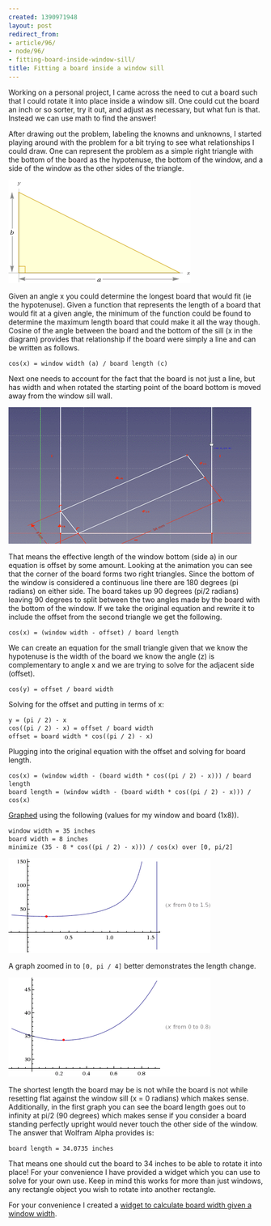 ```yaml
---
created: 1390971948
layout: post
redirect_from:
- article/96/
- node/96/
- fitting-board-inside-window-sill/
title: Fitting a board inside a window sill
---
```

Working on a personal project, I came across the need to cut a board such that I could rotate it into place inside a window sill. One could cut the board an inch or so sorter, try it out, and adjust as necessary, but what fun is that. Instead we can use math to find the answer!

After drawing out the problem, labeling the knowns and unknowns, I started playing around with the problem for a bit trying to see what relationships I could draw. One can represent the problem as a simple right triangle with the bottom of the board as the hypotenuse, the bottom of the window, and a side of the window as the other sides of the triangle.

![right triangle](/files/right_triangle.gif)

Given an angle x you could determine the longest board that would fit (ie the hypotenuse). Given a function that represents the length of a board that would fit at a given angle, the minimum of the function could be found to determine the maximum length board that could make it all the way though. Cosine of the angle between the board and the bottom of the sill (x in the diagram) provides that relationship if the board were simply a line and can be written as follows.

    cos(x) = window width (a) / board length (c)

Next one needs to account for the fact that the board is not just a line, but has width and when rotated the starting point of the board bottom is moved away from the window sill wall.

![board animation](/files/board_animation.gif)

That means the effective length of the window bottom (side a) in our equation is offset by some amount. Looking at the animation you can see that the corner of the board forms two right triangles. Since the bottom of the window is considered a continuous line there are 180 degrees (pi radians) on either side. The board takes up 90 degrees (pi/2 radians) leaving 90 degrees to split between the two angles made by the board with the bottom of the window. If we take the original equation and rewrite it to include the offset from the second triangle we get the following.

    cos(x) = (window width - offset) / board length

We can create an equation for the small triangle given that we know the hypotenuse is the width of the board we know the angle (z) is complementary to angle x and  we are trying to solve for the adjacent side (offset).

    cos(y) = offset / board width

Solving for the offset and putting in terms of x:

    y = (pi / 2) - x
    cos((pi / 2) - x) = offset / board width
    offset = board width * cos((pi / 2) - x)

Plugging into the original equation with the offset and solving for board length.

    cos(x) = (window width - (board width * cos((pi / 2) - x))) / board length
    board length = (window width - (board width * cos((pi / 2) - x))) / cos(x)

[Graphed](http://wolfr.am/1a0wlin) using the following (values for my window and board (1x8)).

    window width = 35 inches
    board width = 8 inches
    minimize (35 - 8 * cos((pi / 2) - x))) / cos(x) over [0, pi/2]

![maximum board length graph](/files/board-graph1.gif)

A graph zoomed in to `[0, pi / 4]` better demonstrates the length change.

![maximum board length graph](/files/board-graph2.gif)

The shortest length the board may be is not while the board is not while resetting flat against the window sill (x = 0 radians) which makes sense. Additionally, in the first graph you can see the board length goes out to infinity at pi/2 (90 degrees) which makes sense if you consider a board standing perfectly upright would never touch the other side of the window. The answer that Wolfram Alpha provides is:

    board length = 34.0735 inches

That means one should cut the board to 34 inches to be able to rotate it into place! For your convenience I have provided a widget which you can use to solve for your own use. Keep in mind this works for more than just windows, any rectangle object you wish to rotate into another rectangle.

For your convenience I created a [widget to calculate board width given a window width](https://www.wolframalpha.com/widgets/gallery/view.jsp?id=f01d24a9a1fdd49101a1b8b20e56709).
